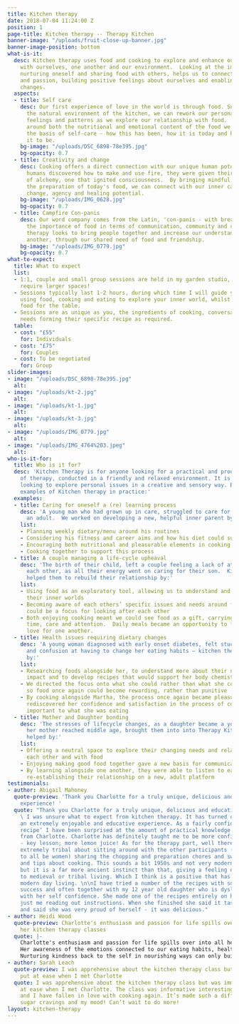 ```yaml
---
title: Kitchen therapy
date: 2018-07-04 11:24:00 Z
position: 1
page-title: Kitchen therapy -- Therapy Kitchen
banner-image: "/uploads/fruit-close-up-banner.jpg"
banner-image-position: bottom
what-is-it:
  desc: Kitchen therapy uses food and cooking to explore and enhance our relationships
    with ourselves, one another and our environment.  Looking at the importance of
    nurturing oneself and sharing food with others, helps us to connect with our creativity
    and passion, building positive feelings about ourselves and enabling helpful life
    changes.
  aspects:
  - title: Self care
    desc: Our first experience of love in the world is through food. Supported in
      the natural environment of the kitchen, we can rework our personal stories,
      feelings and patterns as we explore our relationship with food.  Our mindfulness
      around both the nutritional and emotional content of the food we make forms
      the basis of self-care - how this has been, how it is today and how we intend
      it to be.
    bg-image: "/uploads/DSC_6898-78e395.jpg"
    bg-opacity: 0.7
  - title: Creativity and change
    desc: Cooking offers a direct connection with our unique human potential.  When
      humans discovered how to make and use fire, they were given their first taste
      of alchemy, one that ignited consciousness.  By bringing mindful attention to
      the preparation of today's food, we can connect with our inner capacity for
      change, agency and healing potential.
    bg-image: "/uploads/IMG_0628.jpg"
    bg-opacity: 0.7
  - title: Campfire Con-panis
    desc: Our word company comes from the Latin, 'con-panis - with bread', reflecting
      the importance of food in terms of communication, community and connection.  Kitchen
      therapy looks to bring people together and increase our understanding of one
      another, through our shared need of food and friendship.
    bg-image: "/uploads/IMG_0779.jpg"
    bg-opacity: 0.7
what-to-expect:
  title: What to expect
  list:
  - 1:1, couple and small group sessions are held in my garden studio, larger groups
    require larger spaces!
  - Sessions typically last 1-2 hours, during which time I will guide you through
    using food, cooking and eating to explore your inner world, whilst making great
    food for the table.
  - Sessions are as unique as you, the ingredients of cooking, conversation, dietary
    needs forming their specific recipe as required.
  table:
  - cost: "£55"
    for: Individuals
  - cost: "£75"
    for: Couples
  - cost: To be negotiated
    for: Group
slider-images:
- image: "/uploads/DSC_6898-78e395.jpg"
  alt: 
- image: "/uploads/kt-2.jpg"
  alt: 
- image: "/uploads/kt-1.jpg"
  alt: 
- image: "/uploads/kt-3.jpg"
  alt: 
- image: "/uploads/IMG_0779.jpg"
  alt: 
- image: "/uploads/IMG_4764%203.jpeg"
  alt: 
who-is-it-for:
  title: Who is it for?
  desc: 'Kitchen Therapy is for anyone looking for a practical and productive form
    of therapy, conducted in a friendly and relaxed environment. It is for anyone
    looking to explore personal issues in a creative and sensory way. Below are some
    examples of Kitchen therapy in practice:'
  examples:
  - title: Caring for oneself a (re) learning process
    desc: 'A young man who had grown up in care, struggled to care for himself as
      an adult.  We worked on developing a new, helpful inner parent by:'
    list:
    - Planning weekly dietary/menu around his routines
    - Considering his fitness and career aims and how his diet could support that
    - Encouraging both nutritional and pleasurable elements in cooking
    - Cooking together to support this process
  - title: A couple managing a life-cycle upheaval
    desc: 'The birth of their child, left a couple feeling a lack of attention from
      each other, as all their energy went on caring for their son.  Kitchen therapy
      helped them to rebuild their relationship by:'
    list:
    - Using food as an exploratory tool, allowing us to understand and connect with
      their inner worlds
    - Becoming aware of each others’ specific issues and needs around food meant this
      could be a focus for looking after each other
    - Both enjoying cooking meant we could see food as a gift, carrying with it their
      time, care and attention.  Daily meals became an opportunity to feel and express
      love for one another.
  - title: Health issues requiring dietary changes
    desc: 'A young woman diagnosed with early onset diabetes, felt stuck with resentment
      and confusion at having to change her eating habits – kitchen therapy helped
      by:'
    list:
    - Researching foods alongside her, to understand more about their nutritional
      impact and to develop recipes that would support her body chemistry
    - We directed the focus onto what she could rather than what she could not eat,
      so food once again could become rewarding, rather than punitive
    - By cooking alongside Martha, the process once again became pleasurable and doable.  She
      rediscovered her confidence and satisfaction in the process of cooking as equally
      important to what she was eating
  - title: Mother and Daughter bonding
    desc: 'The stresses of lifecycle changes, as a daughter became a young woman as
      her mother reached middle age, brought them into into Therapy Kitchen, which
      helped by:'
    list:
    - Offering a neutral space to explore their changing needs and relationship with
      each other and with food
    - Enjoying making good food together gave a new basis for communication
    - By learning alongside one another, they were able to listen to each other again,
      re-establishing their relationship on a new, adult platform
testimonials:
- author: Abigail Mahoney
  quote-preview: 'Thank you Charlotte for a truly unique, delicious and educative
    experience! '
  quote: "Thank you Charlotte for a truly unique, delicious and educative experience!
    \ I was unsure what to expect from kitchen therapy. It has turned out to been
    an extremely enjoyable and educative experience. As a fairly confident cook ‘off
    recipe’ I have been surprised at the amount of practical knowledge I have learnt
    from Charlotte. Charlotte has definitely taught me to be more confident with flavours
    - key lesson; more lemon juice! As for the therapy part, well there has been something
    extremely tribal about sitting around with the other participants (who just happened
    to all be women) sharing the chopping and preparation chores and swapping advice
    and tips about cooking. This sounds a bit 1950s and not very modern day feminist
    but it is a far more ancient instinct than that, giving a feeling of going back
    to medieval or tribal living. Which I think is a positive that has been lost in
    modern day living. \n\nI have tried a number of the recipes with some fantastic
    success and often together with my 12 year old daughter who is dyslexic and suffers
    with her self confidence. She made one of the recipes entirely on her own with
    just me reading out instructions. When she finished she said it tasted just perfect
    and said she was very proud of herself - it was delicious."
- author: Heidi Wood
  quote-preview: Charlotte's enthusiasm and passion for life spills over into all
    her kitchen therapy classes
  quote: |-
    Charlotte's enthusiasm and passion for life spills over into all her kitchen therapy classes, rekindling an inner eagerness to enter the kitchen once again.
    Her awareness of the emotions connected to our eating habits, healthy nutrition and cookery, offer skills in supporting self care and well being, playing an enormous role in our mental health today.
    Nurturing kindness back to the self in nourishing ways can only build confidence and aliveness, deepening further relationships to family, social and community through fun, healthy and creative cookery which Charlotte's classes truly ignite.
- author: Sarah Leach
  quote-preview: I was apprehensive about the kitchen therapy class but was immediately
    put at ease when I met Charlotte
  quote: I was apprehensive about the kitchen therapy class but was immediately put
    at ease when I met Charlotte. The class was informative interesting and interactive
    and I have fallen in love with cooking again. It’s made such a difference to my
    sugar cravings and my mood! Can’t wait to do more!
layout: kitchen-therapy
---
```


